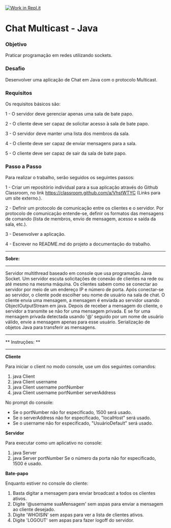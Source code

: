 [![Work in Repl.it](https://classroom.github.com/assets/work-in-replit-14baed9a392b3a25080506f3b7b6d57f295ec2978f6f33ec97e36a161684cbe9.svg)](https://classroom.github.com/online_ide?assignment_repo_id=2973293&assignment_repo_type=AssignmentRepo)
# Chat Multicast - Java

### Objetivo

Praticar programação em redes utilizando sockets.

### Desafio

Desenvolver uma aplicação de Chat em Java com o protocolo Multicast.

### Requisitos

Os requisitos básicos são:

1 - O servidor deve gerenciar apenas uma sala de bate papo.

2 - O cliente deve ser capaz de solicitar acesso à sala de bate papo.

3 - O servidor deve manter uma lista dos membros da sala.

4 - O cliente deve ser capaz de enviar mensagens para a sala.

5 - O cliente deve ser capaz de sair da sala de bate papo.

### Passo a Passo

Para realizar o trabalho, serão seguidos os seguintes passos:

1 - Criar um repositório individual para a sua aplicação através do Github Classroom, no link https://classroom.github.com/a/VhstWTYC (Links para um site externo.).

2 - Definir um protocolo de comunicação entre os clientes e o servidor. Por protocolo de comunicação entende-se, definir os formatos das mensagens de comando (lista de membros, envio de mensagem, acesso e saída da sala, etc.).

3 - Desenvolver a aplicação.

4 - Escrever no README.md do projeto a documentação do trabalho.

---

**Sobre:**

---

Servidor multithread baseado em console que usa programação Java Socket. Um servidor escuta solicitações de conexão de clientes na rede ou até mesmo na mesma máquina. Os clientes sabem como se conectar ao servidor por meio de um endereço IP e número de porta. Após conectar-se ao servidor, o cliente pode escolher seu nome de usuário na sala de chat. O cliente envia uma mensagem, a mensagem é enviada ao servidor usando ObjectOutputStream em java. Depois de receber a mensagem do cliente, o servidor a transmite se não for uma mensagem privada. E se for uma mensagem privada detectada usando '@' seguido por um nome de usuário válido, envie a mensagem apenas para esse usuário. Serialização de objetos Java para transferir as mensagens.

---

** Instruções: **

---

**Cliente**

Para iniciar o client no modo console, use um dos seguintes comandos:

1.  java Client
2.  java Client username
3.  java Client username portNumber
4.  java Client username portNumber serverAddress

No prompt do console:

- Se o portNumber não for especificado, 1500 será usado.
- Se o serverAddress não for especificado, "localHost" será usado.
- Se o username não for especificado, "UsuárioDefault" será usado.

**Servidor**

Para executar como um aplicativo no console:

1.  java Server
2.  java Server portNumber
    Se o número da porta não for especificado, 1500 é usado.

**Bate-papo**

Enquanto estiver no console do cliente:

1. Basta digitar a mensagem para enviar broadcast a todos os clientes ativos.
2. Digite '@username <space> suaMensagem' sem aspas para enviar a mensagem ao cliente desejado.
3. Digite 'WHOISIN' sem aspas para ver a lista de clientes ativos.
4. Digite 'LOGOUT' sem aspas para fazer logoff do servidor.
